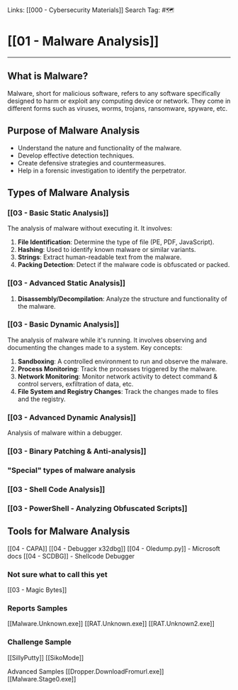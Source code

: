 Links: [[000 - Cybersecurity Materials]]
Search Tag: #🗺 

# [[01 - Malware Analysis]]  
***
## What is Malware?

Malware, short for malicious software, refers to any software specifically designed to harm or exploit any computing device or network. They come in different forms such as viruses, worms, trojans, ransomware, spyware, etc.

## Purpose of Malware Analysis

- Understand the nature and functionality of the malware.
- Develop effective detection techniques.
- Create defensive strategies and countermeasures.
- Help in a forensic investigation to identify the perpetrator.

## Types of Malware Analysis

### [[03 - Basic Static Analysis]]

The analysis of malware without executing it. It involves:

1. **File Identification**: Determine the type of file (PE, PDF, JavaScript).
2. **Hashing**: Used to identify known malware or similar variants.
3. **Strings**: Extract human-readable text from the malware.
4. **Packing Detection**: Detect if the malware code is obfuscated or packed.

### [[03 - Advanced Static Analysis]]

1. **Disassembly/Decompilation**: Analyze the structure and functionality of the malware.

### [[03 - Basic Dynamic Analysis]]

The analysis of malware while it's running. It involves observing and documenting the changes made to a system. Key concepts:

1. **Sandboxing**: A controlled environment to run and observe the malware.
2. **Process Monitoring**: Track the processes triggered by the malware.
3. **Network Monitoring**: Monitor network activity to detect command & control servers, exfiltration of data, etc.
4. **File System and Registry Changes**: Track the changes made to files and the registry.

### [[03 - Advanced Dynamic Analysis]]

Analysis of malware within a debugger.

### [[03 - Binary Patching & Anti-analysis]]


### "Special" types of malware analysis
### [[03 - Shell Code Analysis]]
### [[03 - PowerShell - Analyzing Obfuscated Scripts]]


## Tools for Malware Analysis

[[04 - CAPA]]
[[04 - Debugger x32dbg]]
[[04 - Oledump.py]] - Microsoft docs
[[04 - SCDBG]] - Shellcode Debugger
### Not sure what to call this yet

[[03 - Magic Bytes]]

### Reports Samples

[[Malware.Unknown.exe]]
[[RAT.Unknown.exe]]
[[RAT.Unknown2.exe]]

### Challenge Sample

[[SillyPutty]]
[[SikoMode]]

Advanced Samples
[[Dropper.DownloadFromurl.exe]]
[[Malware.Stage0.exe]]
